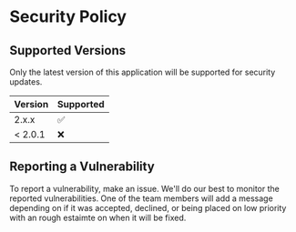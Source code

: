 # Security Policy

## Supported Versions

Only the latest version of this application will be supported for
security updates.

| Version | Supported          |
|---------|--------------------|
| 2.x.x   | :white_check_mark: |
| < 2.0.1 | :x:                |

## Reporting a Vulnerability

To report a vulnerability, make an issue. We'll do our best to monitor
the reported vulnerabilities. One of the team members will add a
message depending on if it was accepted, declined, or being
placed on low priority with an rough estaimte on when it will
be fixed.
